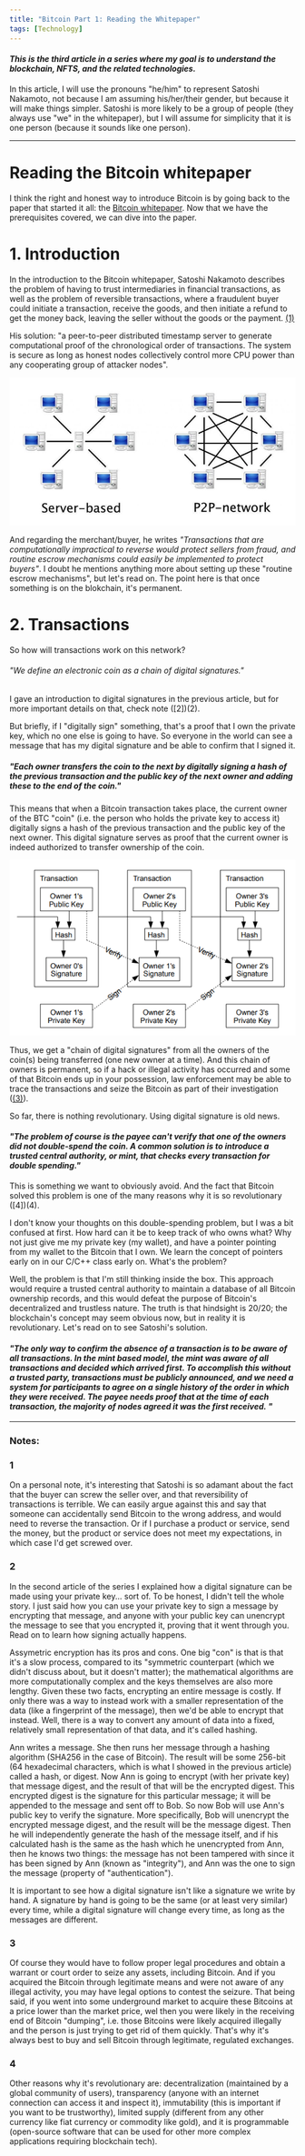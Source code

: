 ```yaml
---
title: "Bitcoin Part 1: Reading the Whitepaper"
tags: [Technology]
---
```


#### _This is the third article in a series where my goal is to understand the blockchain, NFTS, and the related technologies._


In this article, I will use the pronouns "he/him" to represent Satoshi Nakamoto, not because I am assuming his/her/their gender, but because it will make things simpler. Satoshi is more likely to be a group of people (they always use "we" in the whitepaper), but I will assume for simplicity that it is one person (because it sounds like one person).

----------------------------

# Reading the Bitcoin whitepaper

I think the right and honest way to introduce Bitcoin is by going back to the paper that started it all: the [Bitcoin whitepaper](https://bitcoin.org/bitcoin.pdf). Now that we have the prerequisites covered, we can dive into the paper.

# 1. Introduction

In the introduction to the Bitcoin whitepaper, Satoshi Nakamoto describes the problem of having to trust intermediaries in financial transactions, as well as the problem of reversible transactions, where a fraudulent buyer could initiate a transaction, receive the goods, and then initiate a refund to get the money back, leaving the seller without the goods or the payment. [(1)](1)

His solution: "a peer-to-peer distributed timestamp server to generate computational proof of the chronological order of transactions. The system is secure as long as honest nodes collectively control more CPU power than any cooperating group of attacker nodes".

![trees](..\images\Server-based-network-vs-Peer-to-Peer-network-Digital-Impact-Labs-2017.png)

And regarding the merchant/buyer, he writes _"Transactions that are computationally impractical to reverse would protect sellers from fraud, and routine escrow mechanisms could easily be implemented to protect buyers"_. I doubt he mentions anything more about setting up these "routine escrow mechanisms", but let's read on. The point here is that once something is on the blokchain, it's permanent.

# 2. Transactions

So how will transactions work on this network? 
###### _"We define an electronic coin as a chain of digital signatures."_

I gave an introduction to digital signatures in the previous article, but for more important details on that, check note ([2])(2).

But briefly, if I "digitally sign" something, that's a proof that I own the private key, which no one else is going to have. So everyone in the world can see a message that has my digital signature and be able to confirm that I signed it. 

##### _"Each owner transfers the coin to the next by digitally signing a hash of the previous transaction and the public key of the next owner and adding these to the end of the coin."_

This means that when a Bitcoin transaction takes place, the current owner of the BTC "coin" (i.e. the person who holds the private key to access it) digitally signs a hash of the previous transaction and the public key of the next owner. This digital signature serves as proof that the current owner is indeed authorized to transfer ownership of the coin.

![trees](..\images\btc\img1.PNG)

Thus, we get a "chain of digital signatures" from all the owners of the coin(s) being transferred (one new owner at a time). And this chain of owners is permanent, so if a hack or illegal activity has occurred and some of that Bitcoin ends up in your possession, law enforcement may be able to trace the transactions and seize the Bitcoin as part of their investigation ([(3)](3)).

So far, there is nothing revolutionary. Using digital signature is old news.

#### _"The problem of course is the payee can't verify that one of the owners did not double-spend the coin. A common solution is to introduce a trusted central authority, or mint, that checks every transaction for double spending."_ 

This is something we want to obviously avoid. And the fact that Bitcoin solved this problem is one of the many reasons why it is so revolutionary ([4])(4).

I don't know your thoughts on this double-spending problem, but I was a bit confused at first. How hard can it be to keep track of who owns what? Why not just give me my private key (my wallet), and have a pointer pointing from my wallet to the Bitcoin that I own. We learn the concept of pointers early on in our C/C++ class early on. What's the problem?

Well, the problem is that I'm still thinking inside the box. This approach would require a trusted central authority to maintain a database of all Bitcoin ownership records, and this would defeat the purpose of Bitcoin's decentralized and trustless nature. The truth is that hindsight is 20/20; the blockchain's concept may seem obvious now, but in reality it is revolutionary. Let's read on to see Satoshi's solution.

#### _"The only way to confirm the absence of a transaction is to be aware of all transactions. In the mint based model, the mint was aware of all transactions and decided which arrived first. To accomplish this without a trusted party, transactions must be publicly announced, and we need a system for participants to agree on a single history of the order in which they were received. The payee needs proof that at the time of each transaction, the majority of nodes agreed it was the first received. "_



---

### Notes:

### 1
On a personal note, it's interesting that Satoshi is so adamant about the fact that the buyer can screw the seller over, and that reversibility of transactions is terrible. We can easily argue against this and say that someone can accidentally send Bitcoin to the wrong address, and would need to reverse the transaction. Or if I purchase a product or service, send the money, but the product or service does not meet my expectations, in which case I'd get screwed over.

### 2
In the second article of the series I explained how a digital signature can be made using your private key... sort of. To be honest, I didn't tell the whole story. I just said how you can use your private key to sign a message by encrypting that message, and anyone with your public key can unencrypt the message to see that you encrypted it, proving that it went through you. Read on to learn how signing actually happens.

Assymetric encryption has its pros and cons. One big "con" is that is that it's a slow process, compared to its "symmetric counterpart (which we didn't discuss about, but it doesn't matter); the mathematical algorithms are more computationally complex and the keys themselves are also more lengthy. Given these two facts, encrypting an entire message is costly. If only there was a way to instead work with a smaller representation of the data (like a fingerprint of the message), then we'd be able to encrypt that instead. Well, there is a way to convert any amount of data into a fixed, relatively small representation of that data, and it's called hashing.

Ann writes a message. She then runs her message through a hashing algorithm (SHA256 in the case of Bitcoin). The result will be some 256-bit (64 hexadecimal characters, which is what I showed in the previous article) called a hash, or digest. Now Ann is going to encrypt (with her private key) that message digest, and the result of that will be the encrypted digest. This encrypted digest is the signature for this particular message; it will be appended to the message and sent off to Bob. So now Bob will use Ann's public key to verify the signature. More specifically, Bob will unencrypt the encrypted message digest, and the result will be the message digest. Then he will independently generate the hash of the message itself, and if his calculated hash is the same as the hash which he unencrypted from Ann, then he knows two things: the message has not been tampered with since it has been signed by Ann (known as "integrity"), and Ann was the one to sign the message (property of "authentication").

It is important to see how a digital signature isn't like a signature we write by hand. A signature by hand is going to be the same (or at least very similar) every time, while a digital signature will change every time, as long as the messages are different.

### 3
Of course they would have to follow proper legal procedures and obtain a warrant or court order to seize any assets, including Bitcoin. And if you acquired the Bitcoin through legitimate means and were not aware of any illegal activity, you may have legal options to contest the seizure. That being said, if you went into some underground market to acquire these Bitcoins at a price lower than the market price, wel then you were likely in the receiving end of Bitcoin "dumping", i.e. those Bitcoins were likely acquired illegally and the person is just trying to get rid of them quickly. That's why it's always best to buy and sell Bitcoin through legitimate, regulated exchanges.

### 4
Other reasons why it's revolutionary are: decentralization (maintained by a global community of users), transparency (anyone with an internet connection can access it and inspect it), immutability (this is important if you want to be trustworthy), limited supply (different from any other currency like fiat currency or commodity like gold), and it is programmable (open-source software that can be used for other more complex applications requiring blockchain tech).
